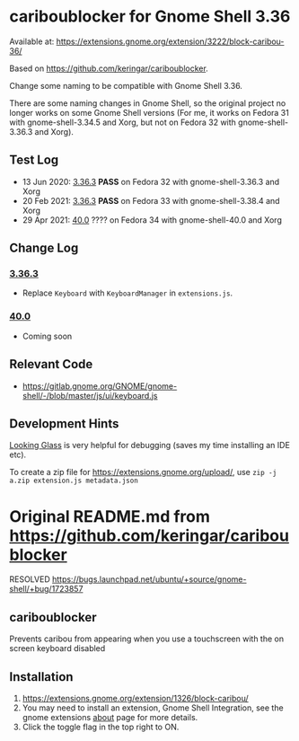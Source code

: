 # cariboublocker for Gnome Shell 3.36

Available at: https://extensions.gnome.org/extension/3222/block-caribou-36/

Based on https://github.com/keringar/cariboublocker.

Change some naming to be compatible with Gnome Shell 3.36.

There are some naming changes in Gnome Shell, so the original project no longer works on some Gnome Shell versions (For me, it works on Fedora 31 with gnome-shell-3.34.5 and Xorg, but not on Fedora 32 with gnome-shell-3.36.3 and Xorg). 

## Test Log
* 13 Jun 2020: [3.36.3](3.36.3/) **PASS** on
  Fedora 32 with gnome-shell-3.36.3 and Xorg
* 20 Feb 2021: [3.36.3](3.36.3/) **PASS** on
  Fedora 33 with gnome-shell-3.38.4 and Xorg
* 29 Apr 2021: [40.0](40.0/) ???? on
  Fedora 34 with gnome-shell-40.0 and Xorg

## Change Log

### [3.36.3](3.36.3/)
* Replace `Keyboard` with `KeyboardManager` in `extensions.js`.

### [40.0](40.0/)
* Coming soon

## Relevant Code

* https://gitlab.gnome.org/GNOME/gnome-shell/-/blob/master/js/ui/keyboard.js

## Development Hints

[Looking Glass](https://wiki.gnome.org/Projects/GnomeShell/LookingGlass) is very helpful for debugging (saves my time installing an IDE etc).

To create a zip file for https://extensions.gnome.org/upload/, use `zip -j a.zip extension.js metadata.json`

# Original README.md from https://github.com/keringar/cariboublocker

RESOLVED https://bugs.launchpad.net/ubuntu/+source/gnome-shell/+bug/1723857

## cariboublocker
Prevents caribou from appearing when you use a touchscreen with the on screen keyboard disabled

## Installation
1. https://extensions.gnome.org/extension/1326/block-caribou/
2. You may need to install an extension, Gnome Shell Integration, see the gnome extensions [about](https://extensions.gnome.org) page for more details.
3. Click the toggle flag in the top right to ON.
